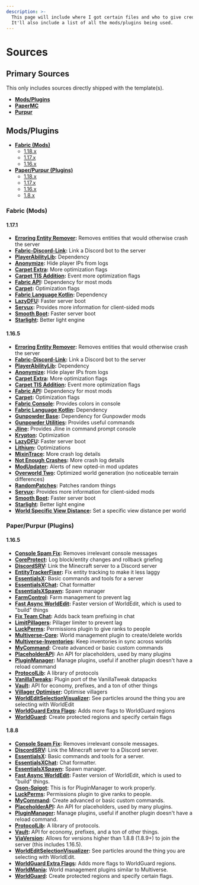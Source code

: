 ```yaml
---
description: >-
  This page will include where I got certain files and who to give credit to.
  It'll also include a list of all the mods/plugins being used.
---
```


# Sources

## Primary Sources

This only includes sources directly shipped with the template(s).

* [**Mods/Plugins**](sources.md#mods-plugins)
* [**PaperMC**](https://papermc.io/)
* [**Purpur**](https://purpur.pl3x.net/)

## Mods/Plugins

* [**Fabric \(Mods\)**](sources.md#fabric-mods)
  * [1.18.x](sources.md#1.18.x)
  * [1.17.x](sources.md#1.17.x)
  * [1.16.x](sources.md#1.16.x)
* [**Paper/Purpur \(Plugins\)**](sources.md#paper-purpur-plugins)
  * [1.18.x](sources.md#1.18.x-1)
  * [1.17.x](sources.md#1.17.x-1)
  * [1.16.x](sources.md#1.16.x-1)
  * [1.8.x](sources.md#1.8.x)

### Fabric \(Mods\)

#### 1.17.1

* [**Erroring Entity Remover**](https://www.curseforge.com/minecraft/mc-mods/erroring-entity-remover)**:** Removes entities that would otherwise crash the server
* [**Fabric-Discord-Link**](https://www.curseforge.com/minecraft/mc-mods/fabric-discord-link)**:** Link a Discord bot to the server
* [**PlayerAbilityLib**](https://www.curseforge.com/minecraft/mc-mods/pal)**:** Dependency
* [**Anonymize**](https://github.com/NucleoidMC/anonymize)**:** Hide player IPs from logs
* [**Carpet Extra**](https://www.curseforge.com/minecraft/mc-mods/carpet-extra)**:** More optimization flags
* [**Carpet TIS Addition**](https://www.curseforge.com/minecraft/mc-mods/carpet-tis-addition)**:** Event more optimization flags
* [**Fabric API**](https://www.curseforge.com/minecraft/mc-mods/fabric-api)**:** Dependency for most mods
* [**Carpet**](https://www.curseforge.com/minecraft/mc-mods/carpet)**:** Optimization flags
* [**Fabric Language Kotlin**](https://www.curseforge.com/minecraft/mc-mods/fabric-language-kotlin)**:** Dependency
* [**LazyDFU**](https://www.curseforge.com/minecraft/mc-mods/lazydfu)**:** Faster server boot
* [**Servux**](https://www.curseforge.com/minecraft/mc-mods/servux)**:** Provides more information for client-sided mods
* [**Smooth Boot**](https://www.curseforge.com/minecraft/mc-mods/smooth-boot)**:** Faster server boot
* [**Starlight**](https://github.com/Spottedleaf/Starlight)**:** Better light engine

#### 1.16.5

* [**Erroring Entity Remover**](https://www.curseforge.com/minecraft/mc-mods/erroring-entity-remover)**:** Removes entities that would otherwise crash the server
* [**Fabric-Discord-Link**](https://www.curseforge.com/minecraft/mc-mods/fabric-discord-link)**:** Link a Discord bot to the server
* [**PlayerAbilityLib**](https://www.curseforge.com/minecraft/mc-mods/pal)**:** Dependency
* [**Anonymize**](https://github.com/NucleoidMC/anonymize)**:** Hide player IPs from logs
* [**Carpet Extra**](https://www.curseforge.com/minecraft/mc-mods/carpet-extra)**:** More optimization flags
* [**Carpet TIS Addition**](https://www.curseforge.com/minecraft/mc-mods/carpet-tis-addition)**:** Event more optimization flags
* [**Fabric API**](https://www.curseforge.com/minecraft/mc-mods/fabric-api)**:** Dependency for most mods
* [**Carpet**](https://www.curseforge.com/minecraft/mc-mods/carpet)**:** Optimization flags
* [**Fabric Console**](https://www.curseforge.com/minecraft/mc-mods/fabric-console)**:** Provides colors in console
* [**Fabric Language Kotlin**](https://www.curseforge.com/minecraft/mc-mods/fabric-language-kotlin)**:** Dependency
* [**Gunpowder Base**](https://www.curseforge.com/minecraft/mc-mods/gunpowder-mc)**:** Dependency for Gunpowder mods
* [**Gunpowder Utilities**](https://www.curseforge.com/minecraft/mc-mods/gunpowder-utilities)**:** Provides useful commands
* [**Jline**](https://www.curseforge.com/minecraft/mc-mods/jline-for-minecraft-dedicated-server)**:** Provides Jline in command prompt console
* [**Krypton**](https://www.curseforge.com/minecraft/mc-mods/krypton)**:** Optimization
* [**LazyDFU**](https://www.curseforge.com/minecraft/mc-mods/lazydfu)**:** Faster server boot
* [**Lithium**](https://www.curseforge.com/minecraft/mc-mods/lithium)**:** Optimizations
* [**MixinTrace**](https://www.curseforge.com/minecraft/mc-mods/mixintrace)**:** More crash log details
* [**Not Enough Crashes**](https://www.curseforge.com/minecraft/mc-mods/not-enough-crashes)**:** More crash log details
* [**ModUpdater**](https://www.curseforge.com/minecraft/mc-mods/modupdater)**:** Alerts of new opted-in mod updates
* [**Overworld Two**](https://www.curseforge.com/minecraft/mc-mods/overworld-two)**:** Optimized world generation \(no noticeable terrain differences\)
* [**RandomPatches**](https://www.curseforge.com/minecraft/mc-mods/randompatches-fabric)**:** Patches random things
* [**Servux**](https://www.curseforge.com/minecraft/mc-mods/servux)**:** Provides more information for client-sided mods
* [**Smooth Boot**](https://www.curseforge.com/minecraft/mc-mods/smooth-boot)**:** Faster server boot
* [**Starlight**](https://github.com/Spottedleaf/Starlight)**:** Better light engine
* [**World Specific View Distance**](https://modrinth.com/mod/worldspecificviewdistance)**:** Set a specific view distance per world

### Paper/Purpur \(Plugins\)

#### 1.16.5

* [**Console Spam Fix**](https://www.spigotmc.org/resources/console-spam-fix.18410/)**:** Removes irrelevant console messages
* [**CoreProtect**](https://www.spigotmc.org/resources/8631/)**:** Log block/entity changes and rollback griefing
* [**DiscordSRV**](https://www.spigotmc.org/resources/18494/)**:** Link the Minecraft server to a Discord server
* [**EntityTrackerFixer**](https://www.spigotmc.org/resources/70902/)**:** Fix entity tracking to make it less laggy
* [**EssentialsX**](https://www.spigotmc.org/resources/9089/)**:** Basic commands and tools for a server
* [**EssentialsXChat**](https://www.spigotmc.org/resources/9089/)**:** Chat formatter
* [**EssentialsXSpawn**](https://www.spigotmc.org/resources/9089/)**:** Spawn manager
* [**FarmControl**](https://www.spigotmc.org/resources/86923)**:** Farm management to prevent lag
* [**Fast Async WorldEdit**](https://www.spigotmc.org/resources/13932/)**:** Faster version of WorldEdit, which is used to "build" things
* [**Fix Team Chat**](https://www.spigotmc.org/resources/70726/)**:** Adds back team prefixing in chat
* [**LimitPillagers**](https://www.spigotmc.org/resources/69733/)**:** Pillager limiter to prevent lag
* [**LuckPerms**](https://luckperms.net/)**:** Permissions plugin to give ranks to people
* [**Multiverse-Core**](https://dev.bukkit.org/projects/multiverse-core)**:** World management plugin to create/delete worlds
* [**Multiverse-Inventories**](https://dev.bukkit.org/projects/multiverse-inventories)**:** Keep inventories in sync across worlds
* [**MyCommand**](https://dev.bukkit.org/projects/mycommand)**:** Create advanced or basic custom commands
* [**PlaceholderAPI**](https://www.spigotmc.org/resources/6245/)**:** An API for placeholders, used by many plugins
* [**PluginManager**](https://www.spigotmc.org/resources/69061/)**:** Manage plugins, useful if another plugin doesn't have a reload command
* [**ProtocolLib**](https://www.spigotmc.org/resources/1997/)**:** A library of protocols
* [**VanillaTweaks**](https://www.spigotmc.org/resources/81288/)**:** Plugin port of the VanillaTweak datapacks
* [**Vault**](https://www.spigotmc.org/resources/34315/)**:** API for economy, prefixes, and a ton of other things
* [**Villager Optimiser**](https://www.spigotmc.org/resources/68517/)**:** Optimise villagers
* [**WorldEditSelectionVisualizer**](https://www.spigotmc.org/resources/17311/)**:** See particles around the thing you are selecting with WorldEdit
* [**WorldGuard Extra Flags**](https://www.spigotmc.org/resources/4823/)**:** Adds more flags to WorldGuard regions
* [**WorldGuard**](https://dev.bukkit.org/projects/worldguard)**:** Create protected regions and specify certain flags


#### 1.8.8

* [**Console Spam Fix**](https://www.spigotmc.org/resources/console-spam-fix.18410/)**:** Removes irrelevant console messages.
* [**DiscordSRV**](https://www.spigotmc.org/resources/18494/)**:** Link the Minecraft server to a Discord server.
* [**EssentialsX**](https://www.spigotmc.org/resources/9089/)**:** Basic commands and tools for a server.
* [**EssentialsXChat**](https://www.spigotmc.org/resources/9089/)**:** Chat formatter.
* [**EssentialsXSpawn**](https://www.spigotmc.org/resources/9089/)**:** Spawn manager.
* [**Fast Async WorldEdit**](https://www.spigotmc.org/resources/13932/)**:** Faster version of WorldEdit, which is used to "build" things.
* [**Gson-Spigot**](https://www.spigotmc.org/resources/72187/)**:** This is for PluginManager to work properly.
* [**LuckPerms**](https://luckperms.net/)**:** Permissions plugin to give ranks to people.
* [**MyCommand**](https://dev.bukkit.org/projects/mycommand)**:** Create advanced or basic custom commands.
* [**PlaceholderAPI**](https://www.spigotmc.org/resources/6245/)**:** An API for placeholders, used by many plugins.
* [**PluginManager**](https://www.spigotmc.org/resources/69061/)**:** Manage plugins, useful if another plugin doesn't have a reload command.
* [**ProtocolLib**](https://www.spigotmc.org/resources/1997/)**:** A library of protocols.
* [**Vault**](https://www.spigotmc.org/resources/34315/)**:** API for economy, prefixes, and a ton of other things.
* [**ViaVersion**](https://www.spigotmc.org/resources/19254/)**:** Allows for versions higher than 1.8.8 \(1.8.9+\) to join the server \(this includes 1.16.5\).
* [**WorldEditSelectionVisualizer**](https://www.spigotmc.org/resources/17311/)**:** See particles around the thing you are selecting with WorldEdit.
* [**WorldGuard Extra Flags**](https://www.spigotmc.org/resources/4823/)**:** Adds more flags to WorldGuard regions.
* [**WorldMania**](https://www.spigotmc.org/resources/83764/)**:** World management plugins similar to Multiverse.
* [**WorldGuard**](https://dev.bukkit.org/projects/worldguard)**:** Create protected regions and specify certain flags.
